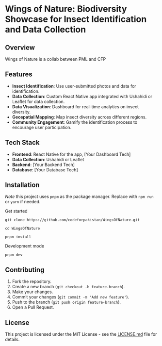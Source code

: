 # Wings of Nature: Biodiversity Showcase for Insect Identification and Data Collection

## Overview

Wings of Nature is a collab between PML and CFP

## Features

- **Insect Identification**: Use user-submitted photos and data for identification.
- **Data Collection**: Custom React Native app integrated with Ushahidi or Leaflet for data collection.
- **Data Visualization**: Dashboard for real-time analytics on insect diversity.
- **Geospatial Mapping**: Map insect diversity across different regions.
- **Community Engagement**: Gamify the identification process to encourage user participation.

## Tech Stack

- **Frontend**: React Native for the app, [Your Dashboard Tech]
- **Data Collection**: Ushahidi or Leaflet
- **Backend**: [Your Backend Tech]
- **Database**: [Your Database Tech]

## Installation


_Note_ this project uses `pnpm` as the package manager. Replace with `npm run` or `yarn` if needed.

Get started

```
git clone https://github.com/codeforpakistan/WingsOfNature.git
```

```
cd WingsOfNature
```

```
pnpm install
```

Development mode

```
pnpm dev
```



## Contributing

1. Fork the repository.
2. Create a new branch (`git checkout -b feature-branch`).
3. Make your changes.
4. Commit your changes (`git commit -m 'Add new feature'`).
5. Push to the branch (`git push origin feature-branch`).
6. Open a Pull Request.

## License

This project is licensed under the MIT License - see the [LICENSE.md](LICENSE.md) file for details.
